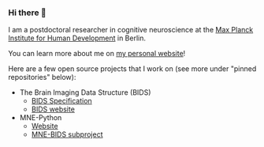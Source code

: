 ### Hi there 👋

I am a postdoctoral researcher in cognitive neuroscience at the [Max Planck Institute for Human Development](https://www.mpib-berlin.mpg.de/en) in Berlin.

You can learn more about me on [my personal website](https://stefanappelhoff.com/)!

Here are a few open source projects that I work on (see more under "pinned repositories" below):

- The Brain Imaging Data Structure (BIDS)
    - [BIDS Specification](bids-specification.readthedocs.io/)
    - [BIDS website](https://bids.neuroimaging.io/)
- MNE-Python
    - [Website](https://mne.tools)
    - [MNE-BIDS subproject](https://mne.tools/mne-bids)

